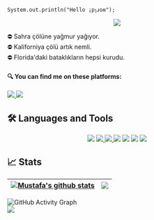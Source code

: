 <!--### Hi there 👋
**Enummethod/Enummethod** is a ✨ _special_ ✨ repository because its `README.md` (this file) appears on your GitHub profile.
Here are some ideas to get you started:

- 👀 I'm interested in Back-end development
-  I’m currently working on ...
- 🌱 I’m currently learning ...
- 👯 I’m looking to collaborate on ...
- 🤔 I’m looking for help with ...
- 💬 Ask me about ...
- 📫 How to reach me: ...
- 😄 Pronouns: ...
- ⚡ Fun fact: ...
--> 

                                                    System.out.println("Hello ¡pๅɹoʍ");
                                                  
<p align = "center">
<a href ="https://www.world.com" target ="_blank"> <img src="https://user-images.githubusercontent.com/80968031/202825096-e1bae183-88f6-4483-af82-16dee09c5a7d.gif"/></a> </p>

 :no_entry: Sahra çölüne yağmur yağıyor.                          
 :no_entry: Kaliforniya çölü artık nemli.                    
 :no_entry: Florida'daki bataklıkların hepsi kurudu.                       

 #### 🔍 You can find me on these platforms:

<a href="https://www.linkedin.com/in/mustafayasar44/" target="_blank">
  <img src="https://img.shields.io/badge/linkedin-%230077B5.svg?style=for-the-badge&logo=linkedin&logoColor=6cff95&color=22272e">
</a>
<a href="https://www.hackerrank.com/mustafayashar44?hr_r=1" target="_blank">
  <img src="https://img.shields.io/badge/-Hackerrank-2EC866?style=for-the-badge&logo=HackerRank&logoColor=6cff95&color=22272e">
</a>

## 🛠 Languages and Tools

<p align = "center">
 <a href ="https://www.java.com" target ="_blank"> <img src="https://img.icons8.com/nolan/64/java-coffee-cup-logo.png"/></a> 
 <a href ="https://hibernate.org/  target ="_blank"> <img src="https://user-images.githubusercontent.com/80968031/143249225-730c2a2a-b9eb-4d13-bfc6-783f5ba2b735.png"</a>
 <a href ="https://spring.io/  target ="_blank"> <img src="https://user-images.githubusercontent.com/80968031/143249577-6c3205c7-f736-48c3-955b-4e882e1fddad.png"</a>
 <a href ="https://www.microsoft.com/tr-tr/sql-server/sql-server-2019" target ="_blank"> <img src="https://img.icons8.com/color/48/000000/microsoft-sql-server.png"/></a>
 <a href ="https://www.docker.com/" target ="_blank"> <img src="https://user-images.githubusercontent.com/80968031/143250166-f383d00e-92ac-4840-abd5-c070af9bc5e7.png"/></a>  
 <a href ="https://docs.microsoft.com/tr-tr/visualstudio/get-started/csharp/?view=vs-2019" target ="_blank"> <img src="https://img.icons8.com/ios-filled/50/000000/c-sharp-logo.png"/></a> 
 <a href ="https://docs.microsoft.com/tr-tr/visualstudio/get-started/csharp/?view=vs-2019" target ="_blank"> <img src="https://user-images.githubusercontent.com/80968031/202824452-f506ab2c-a186-4911-b361-419f426076f6.png"/></a> 
 </p>

## 📈 Stats

| <a href="https://github.com/Enummethod/Enummethod/github-readme-stats"><img align="center" src="https://github-readme-stats.vercel.app/api?username=Enummethod&count_private=true&show_icons=true&hide=prs,issues&include_all_commits=true&hide_border=true&custom_title=My%20Stats&title_color=6cff95&text_color=ffffff&icon_color=2bbc8a&bg_color=22272e" alt="Mustafa's github stats" /></a> | <a href="https://github.com/Enummethod/Enummethod/github-readme-stats"><img align="center" src="https://github-readme-stats.vercel.app/api/top-langs/?username=Enummethod&langs_count=8&layout=compact&hide_border=true&title_color=6cff95&text_color=ffffff&icon_color=2bbc8a&bg_color=22272e" /></a> |
| ------------- | ------------- |
   
![GitHub Activity Graph](https://activity-graph.herokuapp.com/graph?username=Enummethod&theme=react-dark&custom_title=My%20Contributions%20Graph%20is%20like%20a%20Rollercoster%20Ride&bg_color=3333cc&color=ffffff&line=ffffff&point=ffffff&area=true&hide_border=true)  
<img src="https://user-images.githubusercontent.com/73097560/115834477-dbab4500-a447-11eb-908a-139a6edaec5c.gif">
